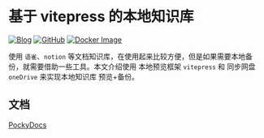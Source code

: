 # 基于 vitepress 的本地知识库

[![Blog](https://img.shields.io/badge/Blog-@PockyDocs-red.svg)](https://www.965.ink/archives/1701055919322) [![GitHub](https://img.shields.io/badge/Repo-@GitHub-blue.svg)](https://github.com/2460392754/vitepress_local_wiki) [![Docker Image](https://img.shields.io/badge/Image-@Docker-blue.svg)](https://hub.docker.com/r/pocky2460392754/vitepress_local_wiki)

使用 `语雀`、`notion` 等文档知识库，在使用起来比较方便，但是如果需要本地备份，就需要借助一些工具。本文介绍使用 本地预览框架 `vitepress` 和 同步网盘 `oneDrive` 来实现本地知识库 预览+备份。

## 文档

[PockyDocs](https://www.965.ink/archives/1701055919322)